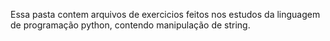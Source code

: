 Essa pasta contem arquivos de exercicios feitos nos estudos da linguagem de programação python, contendo manipulação de string.